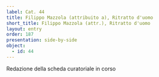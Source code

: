 ```yaml
---
label: Cat. 44
title: Filippo Mazzola (attribuito a), Ritratto d'uomo
short_title: Filippo Mazzola (attr.), Ritratto d'uomo
layout: entry
order: 187
presentation: side-by-side
object:
  - id: 44
---
```


Redazione della scheda curatoriale in corso
